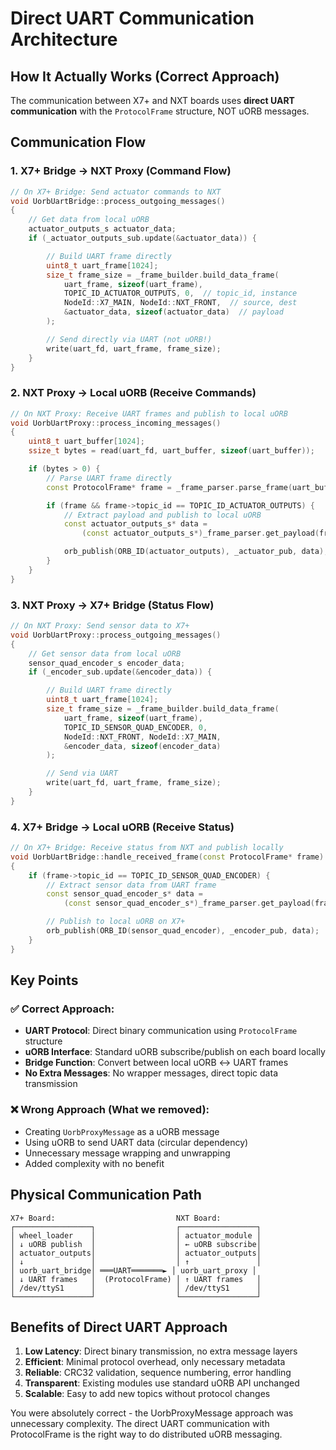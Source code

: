 # Direct UART Communication Architecture

## How It Actually Works (Correct Approach)

The communication between X7+ and NXT boards uses **direct UART communication** with the `ProtocolFrame` structure, NOT uORB messages.

## Communication Flow

### 1. **X7+ Bridge → NXT Proxy (Command Flow)**

```cpp
// On X7+ Bridge: Send actuator commands to NXT
void UorbUartBridge::process_outgoing_messages()
{
    // Get data from local uORB
    actuator_outputs_s actuator_data;
    if (_actuator_outputs_sub.update(&actuator_data)) {

        // Build UART frame directly
        uint8_t uart_frame[1024];
        size_t frame_size = _frame_builder.build_data_frame(
            uart_frame, sizeof(uart_frame),
            TOPIC_ID_ACTUATOR_OUTPUTS, 0,  // topic_id, instance
            NodeId::X7_MAIN, NodeId::NXT_FRONT,  // source, dest
            &actuator_data, sizeof(actuator_data)  // payload
        );

        // Send directly via UART (not uORB!)
        write(uart_fd, uart_frame, frame_size);
    }
}
```

### 2. **NXT Proxy → Local uORB (Receive Commands)**

```cpp
// On NXT Proxy: Receive UART frames and publish to local uORB
void UorbUartProxy::process_incoming_messages()
{
    uint8_t uart_buffer[1024];
    ssize_t bytes = read(uart_fd, uart_buffer, sizeof(uart_buffer));

    if (bytes > 0) {
        // Parse UART frame directly
        const ProtocolFrame* frame = _frame_parser.parse_frame(uart_buffer, bytes);

        if (frame && frame->topic_id == TOPIC_ID_ACTUATOR_OUTPUTS) {
            // Extract payload and publish to local uORB
            const actuator_outputs_s* data =
                (const actuator_outputs_s*)_frame_parser.get_payload(frame);

            orb_publish(ORB_ID(actuator_outputs), _actuator_pub, data);
        }
    }
}
```

### 3. **NXT Proxy → X7+ Bridge (Status Flow)**

```cpp
// On NXT Proxy: Send sensor data to X7+
void UorbUartProxy::process_outgoing_messages()
{
    // Get sensor data from local uORB
    sensor_quad_encoder_s encoder_data;
    if (_encoder_sub.update(&encoder_data)) {

        // Build UART frame directly
        uint8_t uart_frame[1024];
        size_t frame_size = _frame_builder.build_data_frame(
            uart_frame, sizeof(uart_frame),
            TOPIC_ID_SENSOR_QUAD_ENCODER, 0,
            NodeId::NXT_FRONT, NodeId::X7_MAIN,
            &encoder_data, sizeof(encoder_data)
        );

        // Send via UART
        write(uart_fd, uart_frame, frame_size);
    }
}
```

### 4. **X7+ Bridge → Local uORB (Receive Status)**

```cpp
// On X7+ Bridge: Receive status from NXT and publish locally
void UorbUartBridge::handle_received_frame(const ProtocolFrame* frame)
{
    if (frame->topic_id == TOPIC_ID_SENSOR_QUAD_ENCODER) {
        // Extract sensor data from UART frame
        const sensor_quad_encoder_s* data =
            (const sensor_quad_encoder_s*)_frame_parser.get_payload(frame);

        // Publish to local uORB on X7+
        orb_publish(ORB_ID(sensor_quad_encoder), _encoder_pub, data);
    }
}
```

## Key Points

### ✅ **Correct Approach:**
- **UART Protocol**: Direct binary communication using `ProtocolFrame` structure
- **uORB Interface**: Standard uORB subscribe/publish on each board locally
- **Bridge Function**: Convert between local uORB ↔ UART frames
- **No Extra Messages**: No wrapper messages, direct topic data transmission

### ❌ **Wrong Approach (What we removed):**
- Creating `UorbProxyMessage` as a uORB message
- Using uORB to send UART data (circular dependency)
- Unnecessary message wrapping and unwrapping
- Added complexity with no benefit

## Physical Communication Path

```
X7+ Board:                           NXT Board:
┌─────────────────┐                  ┌─────────────────┐
│ wheel_loader    │                  │ actuator_module │
│ ↓ uORB publish  │                  │ ← uORB subscribe│
│ actuator_outputs│                  │ actuator_outputs│
│ ↓               │                  │ ↑               │
│ uorb_uart_bridge│ ═══UART═══════► │ uorb_uart_proxy │
│ ↓ UART frames   │  (ProtocolFrame) │ ↑ UART frames   │
│ /dev/ttyS1      │                  │ /dev/ttyS1      │
└─────────────────┘                  └─────────────────┘
```

## Benefits of Direct UART Approach

1. **Low Latency**: Direct binary transmission, no extra message layers
2. **Efficient**: Minimal protocol overhead, only necessary metadata
3. **Reliable**: CRC32 validation, sequence numbering, error handling
4. **Transparent**: Existing modules use standard uORB API unchanged
5. **Scalable**: Easy to add new topics without protocol changes

You were absolutely correct - the UorbProxyMessage approach was unnecessary complexity. The direct UART communication with ProtocolFrame is the right way to do distributed uORB messaging.

